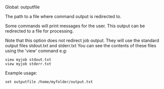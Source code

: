Global: outputfile

The path to a file where command output is redirected to.

Some commands will print messages for the user. This output can be redirected to a file for processing.

Note that this option does not redirect job output. They will use the standard output files stdout.txt and stderr.txt
You can see the contents of these files using the 'view' command e.g:

    view myjob stdout.txt
    view myjob stderr.txt

Example usage:

    set outputfile /home/myfolder/output.txt
